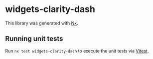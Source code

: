 # widgets-clarity-dash

This library was generated with [Nx](https://nx.dev).

## Running unit tests

Run `nx test widgets-clarity-dash` to execute the unit tests via [Vitest](https://vitest.dev/).
